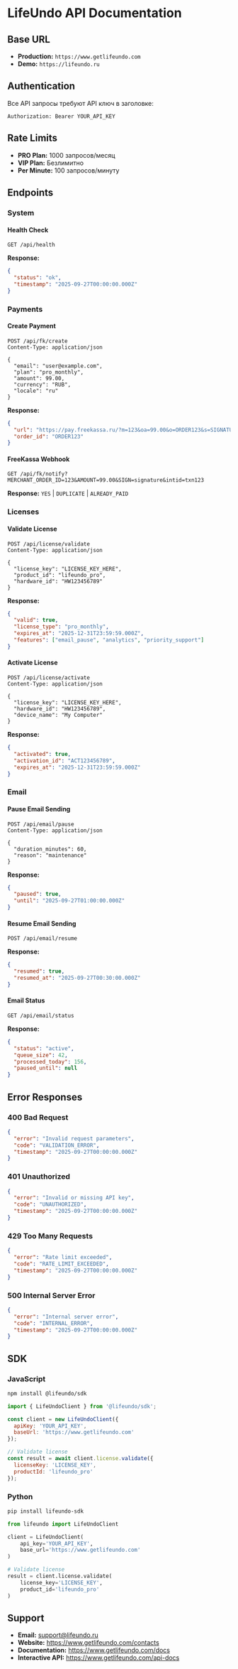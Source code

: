 # LifeUndo API Documentation

## Base URL
- **Production:** `https://www.getlifeundo.com`
- **Demo:** `https://lifeundo.ru`

## Authentication
Все API запросы требуют API ключ в заголовке:
```
Authorization: Bearer YOUR_API_KEY
```

## Rate Limits
- **PRO Plan:** 1000 запросов/месяц
- **VIP Plan:** Безлимитно
- **Per Minute:** 100 запросов/минуту

## Endpoints

### System

#### Health Check
```http
GET /api/health
```
**Response:**
```json
{
  "status": "ok",
  "timestamp": "2025-09-27T00:00:00.000Z"
}
```

### Payments

#### Create Payment
```http
POST /api/fk/create
Content-Type: application/json

{
  "email": "user@example.com",
  "plan": "pro_monthly",
  "amount": 99.00,
  "currency": "RUB",
  "locale": "ru"
}
```

**Response:**
```json
{
  "url": "https://pay.freekassa.ru/?m=123&oa=99.00&o=ORDER123&s=SIGNATURE",
  "order_id": "ORDER123"
}
```

#### FreeKassa Webhook
```http
GET /api/fk/notify?MERCHANT_ORDER_ID=123&AMOUNT=99.00&SIGN=signature&intid=txn123
```
**Response:** `YES` | `DUPLICATE` | `ALREADY_PAID`

### Licenses

#### Validate License
```http
POST /api/license/validate
Content-Type: application/json

{
  "license_key": "LICENSE_KEY_HERE",
  "product_id": "lifeundo_pro",
  "hardware_id": "HW123456789"
}
```

**Response:**
```json
{
  "valid": true,
  "license_type": "pro_monthly",
  "expires_at": "2025-12-31T23:59:59.000Z",
  "features": ["email_pause", "analytics", "priority_support"]
}
```

#### Activate License
```http
POST /api/license/activate
Content-Type: application/json

{
  "license_key": "LICENSE_KEY_HERE",
  "hardware_id": "HW123456789",
  "device_name": "My Computer"
}
```

**Response:**
```json
{
  "activated": true,
  "activation_id": "ACT123456789",
  "expires_at": "2025-12-31T23:59:59.000Z"
}
```

### Email

#### Pause Email Sending
```http
POST /api/email/pause
Content-Type: application/json

{
  "duration_minutes": 60,
  "reason": "maintenance"
}
```

**Response:**
```json
{
  "paused": true,
  "until": "2025-09-27T01:00:00.000Z"
}
```

#### Resume Email Sending
```http
POST /api/email/resume
```

**Response:**
```json
{
  "resumed": true,
  "resumed_at": "2025-09-27T00:30:00.000Z"
}
```

#### Email Status
```http
GET /api/email/status
```

**Response:**
```json
{
  "status": "active",
  "queue_size": 42,
  "processed_today": 156,
  "paused_until": null
}
```

## Error Responses

### 400 Bad Request
```json
{
  "error": "Invalid request parameters",
  "code": "VALIDATION_ERROR",
  "timestamp": "2025-09-27T00:00:00.000Z"
}
```

### 401 Unauthorized
```json
{
  "error": "Invalid or missing API key",
  "code": "UNAUTHORIZED",
  "timestamp": "2025-09-27T00:00:00.000Z"
}
```

### 429 Too Many Requests
```json
{
  "error": "Rate limit exceeded",
  "code": "RATE_LIMIT_EXCEEDED",
  "timestamp": "2025-09-27T00:00:00.000Z"
}
```

### 500 Internal Server Error
```json
{
  "error": "Internal server error",
  "code": "INTERNAL_ERROR",
  "timestamp": "2025-09-27T00:00:00.000Z"
}
```

## SDK

### JavaScript
```bash
npm install @lifeundo/sdk
```

```javascript
import { LifeUndoClient } from '@lifeundo/sdk';

const client = new LifeUndoClient({
  apiKey: 'YOUR_API_KEY',
  baseUrl: 'https://www.getlifeundo.com'
});

// Validate license
const result = await client.license.validate({
  licenseKey: 'LICENSE_KEY',
  productId: 'lifeundo_pro'
});
```

### Python
```bash
pip install lifeundo-sdk
```

```python
from lifeundo import LifeUndoClient

client = LifeUndoClient(
    api_key='YOUR_API_KEY',
    base_url='https://www.getlifeundo.com'
)

# Validate license
result = client.license.validate(
    license_key='LICENSE_KEY',
    product_id='lifeundo_pro'
)
```

## Support

- **Email:** support@lifeundo.ru
- **Website:** https://www.getlifeundo.com/contacts
- **Documentation:** https://www.getlifeundo.com/docs
- **Interactive API:** https://www.getlifeundo.com/api-docs
